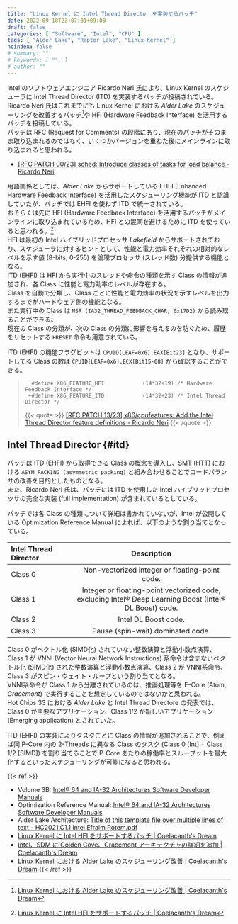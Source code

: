 ```yaml
---
title: "Linux Kernel に Intel Thread Director を実装するパッチ"
date: 2022-09-10T23:07:01+09:00
draft: false
categories: [ "Software", "Intel", "CPU" ]
tags: [ "Alder_Lake", "Raptor_Lake", "Linux_Kernel" ]
noindex: false
# summary: ""
# keywords: [ "", ]
# author: ""
---
```


Intel のソフトウェアエンジニア Ricardo Neri 氏により、Linux Kernel のスケジューラに Intel Thread Director (ITD) を実装するパッチが投稿されている。  
Ricardo Neri 氏はこれまでにも Linux Kernel における *Alder Lake* のスケジューリングを改善するパッチ[^smt]や HFI (Hardware Feedback Interface) を活用するパッチを投稿している。  
パッチは RFC (Request for Comments) の段階にあり、現在のパッチがそのまま取り込まれるのではなく、いくつかバージョンを重ねた後にメインラインに取り込まれると思われる。  

[^smt]: [Linux Kernel における Alder Lake のスケジューリング改善 | Coelacanth's Dream](/posts/2022/08/28/linux-kernel-alder_lake-sched/)

 * [[RFC PATCH 00/23] sched: Introduce classes of tasks for load balance - Ricardo Neri](https://lore.kernel.org/lkml/20220909231205.14009-1-ricardo.neri-calderon@linux.intel.com/)

用語関係としては、*Alder Lake* からサポートしている EHFI (Enhanced Hardware Feedback Interface) を活用したスケジューリング機能が ITD と認識していたが、パッチでは EHFI を使わず ITD で統一されている。  
おそらくは先に HFI (Hardware Feedback Interface) を活用するパッチがメインラインに取り込まれているため、HFI との混同を避けるために ITD を使っていると思われる。[^intel-hfi]  
HFI は最初の Intel ハイブリッドプロセッサ *Lakefield* からサポートされており、スケジューラに対するヒントとして、性能と電力効率それぞれの相対的なレベルを示す値 (8-bits, 0-255) を論理プロセッサ (スレッド数) 分提供する機能となる。  
ITD (EHFI) は HFI から実行中のスレッドや命令の種類を示す Class の情報が追加され、各 Class に性能と電力効率のレベルが存在する。  
Class を自動で分類し、Class ごとに性能と電力効率の状況を示すレベルを出力するまでがハードウェア側の機能となる。  
また実行中の Class は `MSR (IA32_THREAD_FEEDBACK_CHAR, 0x17D2)` から読み取ることができる。  
現在の Class の分類が、次の Class の分類に影響を与えるのを防ぐため、履歴をリセットする `HRESET` 命令も用意されている。  

[^intel-hfi]: [Linux Kernel に Intel HFI をサポートするパッチ | Coelacanth's Dream](/posts/2022/01/02/intel-hfi/)

ITD (EHFI) の機能フラグビットは `CPUID[LEAF=0x6].EAX[Bit23]` となり、サポートしてる Class の数は `CPUID[LEAF=0x6].ECX[Bit15-08]` から確認することができる。  

 > 		 #define X86_FEATURE_HFI			(14*32+19) /* Hardware Feedback Interface */
 > 		+#define X86_FEATURE_ITD			(14*32+23) /* Intel Thread Director */
 >
 > {{< quote >}} [[RFC PATCH 13/23] x86/cpufeatures: Add the Intel Thread Director feature definitions - Ricardo Neri](https://lore.kernel.org/lkml/20220909231205.14009-14-ricardo.neri-calderon@linux.intel.com/) {{< /quote >}}

## Intel Thread Director {#itd}
パッチは ITD (EHFI) から取得できる Class の概念を導入し、SMT (HTT) における `ASYM_PACKING (asymmetric packing)` と組み合わせることでロードバランサの改善を目的としたものとなる。  
また、Ricardo Neri 氏は、パッチには ITD を使用した Intel ハイブリッドプロセッサの完全な実装 (full implementation) が含まれているとしている。  

パッチでは各 Class の種類について詳細は書かれていないが、Intel が公開している Optimization Reference Manual によれば、以下のような割り当てとなっている。  

| Intel Thread Director | Description |
| :-- | :--: |
| Class 0 | Non-vectorized integer or floating-point code. |
| Class 1 | Integer or floating-point vectorized code,<br>excluding Intel® Deep Learning Boost (Intel® DL Boost) code. |
| Class 2 | Intel DL Boost code. |
| Class 3 | Pause (spin-wait) dominated code. |

Class 0 がベクトル化 (SIMD化) されていない整数演算と浮動小数点演算、Class 1 が VNNI (Vector Neural Network Instructions) 系命令は含まないベクトル化 (SIMD化) された整数演算と浮動小数点演算、Class 2 が VNNI系命令、Class 3 がスピン・ウェイト・ループという割り当てとなる。  
VNNI系命令が Class 1 から分離されているのは、推論処理等を E-Core (Atom, *Gracemont*) で実行することを想定しているのではないかと思われる。  
Hot Chips 33 における *Alder Lake* と Intel Thread Directore の発表では、Class 0 が主要なアプリケーション、Class 1/2 が新しいアプリケーション (Emerging application) とされていた。  

ITD (EHFI) の実装によりタスクごとに Class の情報が追加されることで、例えば同 P-Core 内の 2-Threads に異なる Class のタスク (Class 0 [Int] + Class 1/2 [SIMD]) を割り当てることで P-Core あたりの稼働率とスループットを最大化するといったスケジューリングが可能になると思われる。  

{{< ref >}}
 * Volume 3B: [Intel® 64 and IA-32 Architectures Software Developer Manuals](https://www.intel.com/content/www/us/en/developer/articles/technical/intel-sdm.html#inpage-nav-3)
 * Optimization Reference Manual: [Intel® 64 and IA-32 Architectures Software Developer Manuals](https://www.intel.com/content/www/us/en/developer/articles/technical/intel-sdm.html#inpage-nav-5)
 * Alder Lake Architecture: [Title of this template file over multiple lines of text - HC2021.C1.1 Intel Efraim Rotem.pdf](https://hc33.hotchips.org/assets/program/conference/day1/HC2021.C1.1%20Intel%20Efraim%20Rotem.pdf)
 * [Linux Kernel に Intel HFI をサポートするパッチ | Coelacanth's Dream](/posts/2022/01/02/intel-hfi/)
 * [Intel、SDM に Golden Cove、Gracemont アーキテクチャの詳細を追加 | Coelacanth's Dream](/posts/2022/03/04/adl-arch-details/)
 * [Linux Kernel における Alder Lake のスケジューリング改善 | Coelacanth's Dream](/posts/2022/08/28/linux-kernel-alder_lake-sched/)
{{< /ref >}}
